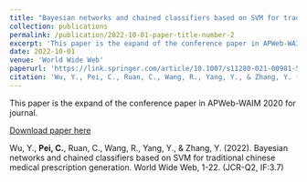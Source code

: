 ```yaml
---
title: "Bayesian networks and chained classifiers based on SVM for traditional chinese medical prescription generation"
collection: publications
permalink: /publication/2022-10-01-paper-title-number-2
excerpt: 'This paper is the expand of the conference paper in APWeb-WAIM 2020 for journal.'
date: 2022-10-01
venue: 'World Wide Web'
paperurl: 'https://link.springer.com/article/10.1007/s11280-021-00981-5'
citation: 'Wu, Y., Pei, C., Ruan, C., Wang, R., Yang, Y., & Zhang, Y. (2022). Bayesian networks and chained classifiers based on SVM for traditional chinese medical prescription generation. World Wide Web, 1-22. (JCR-2, IF:3.7)'
---
```

This paper is the expand of the conference paper in APWeb-WAIM 2020 for journal.

[Download paper here](https://link.springer.com/article/10.1007/s11280-021-00981-5)

Wu, Y., **Pei, C.**, Ruan, C., Wang, R., Yang, Y., & Zhang, Y. (2022). Bayesian networks and chained classifiers based on SVM for traditional chinese medical prescription generation. World Wide Web, 1-22. (JCR-Q2, IF:3.7)